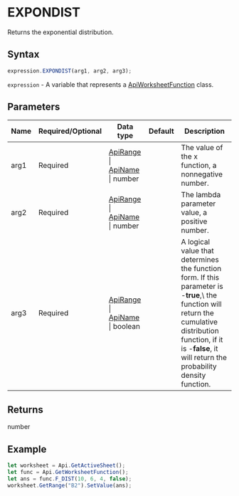 # EXPONDIST

Returns the exponential distribution.

## Syntax

```javascript
expression.EXPONDIST(arg1, arg2, arg3);
```

`expression` - A variable that represents a [ApiWorksheetFunction](../ApiWorksheetFunction.md) class.

## Parameters

| **Name** | **Required/Optional** | **Data type** | **Default** | **Description** |
| ------------- | ------------- | ------------- | ------------- | ------------- |
| arg1 | Required | [ApiRange](../../ApiRange/ApiRange.md) \| [ApiName](../../ApiName/ApiName.md) \| number |  | The value of the x function, a nonnegative number. |
| arg2 | Required | [ApiRange](../../ApiRange/ApiRange.md) \| [ApiName](../../ApiName/ApiName.md) \| number |  | The lambda parameter value, a positive number. |
| arg3 | Required | [ApiRange](../../ApiRange/ApiRange.md) \| [ApiName](../../ApiName/ApiName.md) \| boolean |  | A logical value that determines the function form. If this parameter is -**true**,\ the function will return the cumulative distribution function, if it is -**false**, it will return the probability density function. |

## Returns

number

## Example



```javascript editor-
let worksheet = Api.GetActiveSheet();
let func = Api.GetWorksheetFunction();
let ans = func.F_DIST(10, 6, 4, false);
worksheet.GetRange("B2").SetValue(ans);
```
